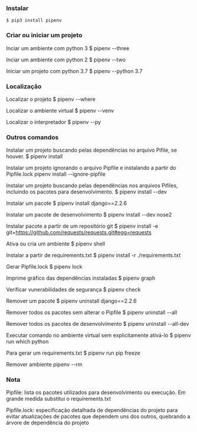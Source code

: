 ### Instalar
    $ pip3 install pipenv

### Criar ou iniciar um projeto
Inciar um ambiente com python 3
    $ pipenv --three

Inciar um ambiente com python 2
    $ pipenv --two

Iniciar um projeto com python 3.7
    $ pipenv --python 3.7

### Localização
Localizar o projeto
    $ pipenv --where

Localizar o ambiente virtual
    $ pipenv --venv

Localizar o interpretador
    $ pipenv --py

### Outros comandos
Instalar um projeto buscando pelas dependências no arquivo Pifile, se houver.
    $ pipenv install

Instalar um projeto ignorando o arquivo Pipfile e instalando a partir do Pipfile.lock
    pipenv install --ignore-pipfile

Instalar um projeto buscando pelas dependências nos arquivos Pifiles, incluindo os pacotes para desenvolvimento.
    $ pipenv install --dev

Instalar um pacote
    $ pipenv install django==2.2.6

Instalar um pacote de desenvolvimento
    $ pipenv install --dev nose2

Instalar pacote a partir de um repositório git
    $ pipenv install -e git+https://github.com/requests/requests.git#egg=requests

Ativa ou cria um ambiente
    $ pipenv shell

Instalar a partir de requirements.txt
    $ pipenv install -r ./requirements.txt

Gerar Pipfile.lock
    $ pipenv lock

Imprime gráfico das dependências instaladas
    $ pipenv graph

Verificar vunerabilidades de segurança
    $ pipenv check

Remover um pacote
    $ pipenv uninstall django==2.2.6

Remover todos os pacotes sem alterar o Pipfile
    $ pipenv uninstall --all

Remover todos os pacotes de desenvolvimento
    $ pipenv uninstall --all-dev

Executar comando no ambiente virtual sem explicitamente ativá-lo
    $ pipenv run which python

Para gerar um requirements.txt
    $ pipenv run pip freeze

Remover ambiente
    pipenv --rm

### Nota
Pipfile:
    lista os pacotes utilizados para desenvolvimento ou execução. Em grande medida substitui o requirements.txt

Pipfile.lock:
    especificação detalhada de dependências do projeto para evitar atualizações de pacotes que dependem uns dos outros, quebrando a árvore de dependência do projeto
